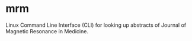# mrm
Linux Command Line Interface (CLI) for looking up abstracts of Journal of Magnetic Resonance in Medicine.
